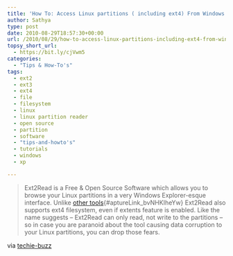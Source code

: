 ```yaml
---
title: 'How To: Access Linux partitions ( including ext4) From Windows'
author: Sathya
type: post
date: 2010-08-29T18:57:30+00:00
url: /2010/08/29/how-to-access-linux-partitions-including-ext4-from-windows/
topsy_short_url:
  - https://bit.ly/cjVwm5
categories:
  - "Tips & How-To's"
tags:
  - ext2
  - ext3
  - ext4
  - file
  - filesystem
  - linux
  - linux partition reader
  - open source
  - partition
  - software
  - "tips-and-howto's"
  - tutorials
  - windows
  - xp

---
```

> Ext2Read is a Free & Open Source Software which allows you to browse your Linux partitions in a very Windows Explorer-esque interface. Unlike [other tools][1]{#aptureLink_bvNHKIheYw} Ext2Read also supports ext4 filesystem, even if extents feature is enabled. Like the name suggests – Ext2Read can only read, not write to the partitions – so in case you are paranoid about the tool causing data corruption to your Linux partitions, you can drop those fears.

via [techie-buzz][2]

 [1]: ../2008/06/01/how-to-access-ext2ext3-formatted-linux-partitions-in-windows/
 [2]: https://techie-buzz.com/foss/how-to-access-your-linux-partitions-from-windows.html
